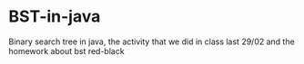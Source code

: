 # BST-in-java
Binary search tree in java, the activity that we did in class last 29/02 and the homework about bst red-black
